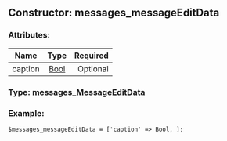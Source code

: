 ## Constructor: messages\_messageEditData  

### Attributes:

| Name     |    Type       | Required |
|----------|:-------------:|---------:|
|caption|[Bool](../types/Bool.md) | Optional|


### Type: [messages\_MessageEditData](../types/messages\_MessageEditData.md)

### Example:


```
$messages_messageEditData = ['caption' => Bool, ];
```